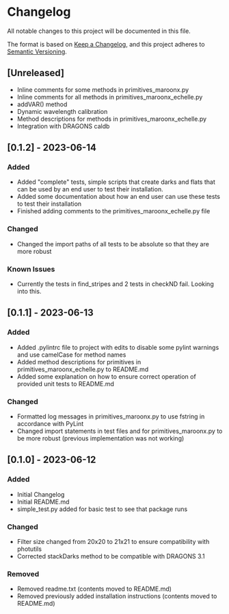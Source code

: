 # Changelog

All notable changes to this project will be documented in this file.

The format is based on [Keep a Changelog](https://keepachangelog.com/en/1.0.0/),
and this project adheres to [Semantic Versioning](https://semver.org/spec/v2.0.0.html).

## [Unreleased]

- Inline comments for some methods in primitives_maroonx.py
- Inline comments for all methods in primitives_maroonx_echelle.py
- addVAR() method
- Dynamic wavelength calibration
- Method descriptions for methods in primitives_maroonx_echelle.py
- Integration with DRAGONS caldb
## [0.1.2] - 2023-06-14

### Added

- Added "complete" tests, simple scripts that create darks and flats that can be used by an end user to test their 
installation.
- Added some documentation about how an end user can use these tests to test their installation
- Finished adding comments to the primitives_maroonx_echelle.py file
### Changed
- Changed the import paths of all tests to be absolute so that they are more robust

### Known Issues
- Currently the tests in find_stripes and 2 tests in checkND fail.  Looking into this.

## [0.1.1] - 2023-06-13

### Added

- Added .pylintrc file to project with edits to disable some pylint warnings and use camelCase for method names
- Added method descriptions for primitives in primitives_maroonx_echelle.py to README.md
- Added some explanation on how to ensure correct operation of provided unit tests to README.md

### Changed

- Formatted log messages in primitives_maroonx.py to use fstring in accordance with PyLint
- Changed import statements in test files and for primitives_maroonx.py to be more robust (previous implementation was not working)

## [0.1.0] - 2023-06-12

### Added

- Initial Changelog
- Initial README.md
- simple_test.py added for basic test to see that package runs

### Changed

- Filter size changed from 20x20 to 21x21 to ensure compatibility with photutils
- Corrected stackDarks method to be compatible with DRAGONS 3.1

### Removed

- Removed readme.txt (contents moved to README.md)
- Removed previously added installation instructions (contents moved to README.md)